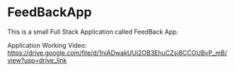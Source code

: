 # FeedBackApp
This is a small Full Stack Application called FeedBack App.

Application Working Video: https://drive.google.com/file/d/1niADwakUUi2OB3EhuCZsj8CCOUBvP_mB/view?usp=drive_link
